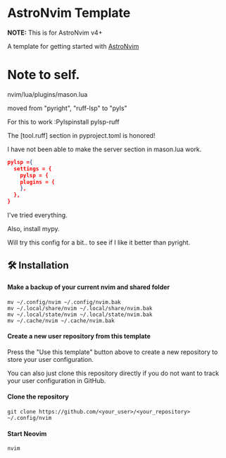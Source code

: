 # AstroNvim Template

**NOTE:** This is for AstroNvim v4+

A template for getting started with [AstroNvim](https://github.com/AstroNvim/AstroNvim)

# Note to self.

nvim/lua/plugins/mason.lua

moved from "pyright", "ruff-lsp" to "pyls"

For this to work :Pylspinstall pylsp-ruff

The [tool.ruff] section in pyproject.toml is honored!

I have not been able to make the server section in mason.lua work.

```json
pylsp ={
  settings = {
    pylsp = {
    plugins = {
    },
  },
}
```

I've tried everything.

Also, install mypy.

Will try this config for a bit.. to see if I like it better than pyright.

## 🛠️ Installation

#### Make a backup of your current nvim and shared folder

```shell
mv ~/.config/nvim ~/.config/nvim.bak
mv ~/.local/share/nvim ~/.local/share/nvim.bak
mv ~/.local/state/nvim ~/.local/state/nvim.bak
mv ~/.cache/nvim ~/.cache/nvim.bak
```

#### Create a new user repository from this template

Press the "Use this template" button above to create a new repository to store your user configuration.

You can also just clone this repository directly if you do not want to track your user configuration in GitHub.

#### Clone the repository

```shell
git clone https://github.com/<your_user>/<your_repository> ~/.config/nvim
```

#### Start Neovim

```shell
nvim
```
